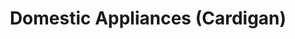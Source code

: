 ---
title: "Domestic Appliances (Cardigan)"
url: /cardigan-aberteifi/domestic-appliances-cardigan/
shop: appliance
---